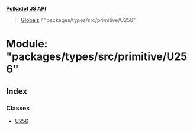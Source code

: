 **[Polkadot JS API](../README.md)**

> [Globals](../globals.md) / "packages/types/src/primitive/U256"

# Module: "packages/types/src/primitive/U256"

## Index

### Classes

* [U256](../classes/_packages_types_src_primitive_u256_.u256.md)

